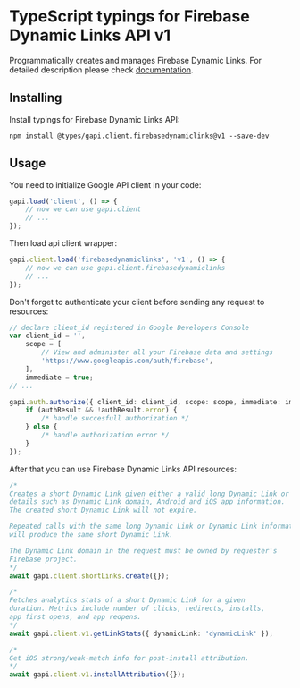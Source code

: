 # TypeScript typings for Firebase Dynamic Links API v1

Programmatically creates and manages Firebase Dynamic Links.
For detailed description please check [documentation](https://firebase.google.com/docs/dynamic-links/).

## Installing

Install typings for Firebase Dynamic Links API:

```
npm install @types/gapi.client.firebasedynamiclinks@v1 --save-dev
```

## Usage

You need to initialize Google API client in your code:

```typescript
gapi.load('client', () => {
    // now we can use gapi.client
    // ...
});
```

Then load api client wrapper:

```typescript
gapi.client.load('firebasedynamiclinks', 'v1', () => {
    // now we can use gapi.client.firebasedynamiclinks
    // ...
});
```

Don't forget to authenticate your client before sending any request to resources:

```typescript
// declare client_id registered in Google Developers Console
var client_id = '',
    scope = [
        // View and administer all your Firebase data and settings
        'https://www.googleapis.com/auth/firebase',
    ],
    immediate = true;
// ...

gapi.auth.authorize({ client_id: client_id, scope: scope, immediate: immediate }, (authResult) => {
    if (authResult && !authResult.error) {
        /* handle succesfull authorization */
    } else {
        /* handle authorization error */
    }
});
```

After that you can use Firebase Dynamic Links API resources:

```typescript
/* 
Creates a short Dynamic Link given either a valid long Dynamic Link or
details such as Dynamic Link domain, Android and iOS app information.
The created short Dynamic Link will not expire.

Repeated calls with the same long Dynamic Link or Dynamic Link information
will produce the same short Dynamic Link.

The Dynamic Link domain in the request must be owned by requester's
Firebase project.  
*/
await gapi.client.shortLinks.create({});

/* 
Fetches analytics stats of a short Dynamic Link for a given
duration. Metrics include number of clicks, redirects, installs,
app first opens, and app reopens.  
*/
await gapi.client.v1.getLinkStats({ dynamicLink: 'dynamicLink' });

/* 
Get iOS strong/weak-match info for post-install attribution.  
*/
await gapi.client.v1.installAttribution({});
```
